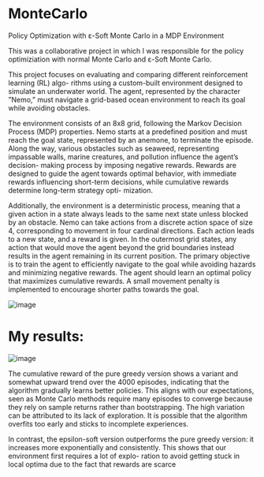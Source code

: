 # MonteCarlo
Policy Optimization with ε-Soft Monte Carlo in a MDP Environment 

This was a collaborative project in which I was responsible for the policy optimiziation with normal Monte Carlo and ε-Soft Monte Carlo.

This project focuses on evaluating and comparing different reinforcement learning (RL) algo-
rithms using a custom-built environment designed to simulate an underwater world. The agent,
represented by the character ”Nemo,” must navigate a grid-based ocean environment to reach
its goal while avoiding obstacles.

The environment consists of an 8x8 grid, following the Markov Decision Process (MDP)
properties. Nemo starts at a predefined position and must reach the goal state, represented by an anemone, to terminate the episode. Along the way, various obstacles such as seaweed,
representing impassable walls, marine creatures, and pollution influence the agent’s decision-
making process by imposing negative rewards.
Rewards are designed to guide the agent towards optimal behavior, with immediate rewards
influencing short-term decisions, while cumulative rewards determine long-term strategy opti-
mization.

Additionally, the environment is a deterministic process, meaning that a given action in a
state always leads to the same next state unless blocked by an obstacle.
Nemo can take actions from a discrete action space of size 4, corresponding to movement
in four cardinal directions. Each action leads to a new state, and a reward is given. In the
outermost grid states, any action that would move the agent beyond the grid boundaries instead
results in the agent remaining in its current position.
The primary objective is to train the agent to efficiently navigate to the goal while avoiding
hazards and minimizing negative rewards. The agent should learn an optimal policy that
maximizes cumulative rewards. A small movement penalty is implemented to encourage shorter
paths towards the goal.

![image](https://github.com/user-attachments/assets/cb700309-0654-49dd-8c41-a678953b817b)



# My results: 
![image](https://github.com/user-attachments/assets/4ff354ea-7821-479b-85c2-88f093d2e564)

The cumulative reward of the pure greedy version shows a variant and somewhat upward
trend over the 4000 episodes, indicating that the algorithm gradually learns better policies.
This aligns with our expectations, seen as Monte Carlo methods require many episodes to
converge because they rely on sample returns rather than bootstrapping. The high variation
can be attributed to its lack of exploration. It is possible that the algorithm overfits too early
and sticks to incomplete experiences.

In contrast, the epsilon-soft version outperforms the pure greedy version: it increases more
exponentially and consistently. This shows that our environment first requires a lot of explo-
ration to avoid getting stuck in local optima due to the fact that rewards are scarce
